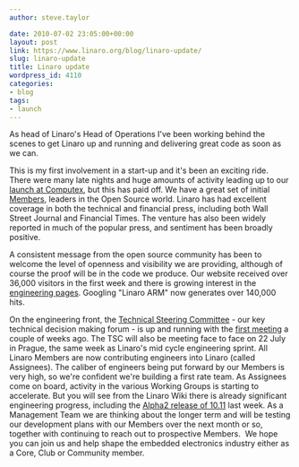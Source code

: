 ```yaml
---
author: steve.taylor

date: 2010-07-02 23:05:00+00:00
layout: post
link: https://www.linaro.org/blog/linaro-update/
slug: linaro-update
title: Linaro update
wordpress_id: 4110
categories:
- blog
tags:
- launch
---
```


As head of Linaro's Head of Operations I've been working behind the scenes to get Linaro up and running and delivering great code as soon as we can.

This is my first involvement in a start-up and it's been an exciting ride. There were many late nights and huge amounts of activity leading up to our [launch at Computex](https://www.linaro.org/news/watch-announcement-linaro-computex/), but this has paid off. We have a great set of initial [Members](http://www.linaro.org/commercial-sponsors/), leaders in the Open Source world. Linaro has had excellent coverage in both the technical and financial press, including both Wall Street Journal and Financial Times. The venture has also been widely reported in much of the popular press, and sentiment has been broadly positive.

A consistent message from the open source community has been to welcome the level of openness and visibility we are providing, although of course the proof will be in the code we produce. Our website received over 36,000 visitors in the first week and there is growing interest in the [engineering pages](https://wiki.linaro.org/FrontPage). Googling "Linaro ARM" now generates over 140,000 hits.

<!-- more -->

On the engineering front, the [Technical Steering Committee](https://wiki.linaro.org/TSC) - our key technical decision making forum - is up and running with the [first meeting](https://wiki.linaro.org/TSC/2010-06-23) a couple of weeks ago. The TSC will also be meeting face to face on 22 July in Prague, the same week as Linaro's mid cycle engineering sprint.
All Linaro Members are now contributing engineers into Linaro (called Assignees). The caliber of engineers being put forward by our Members is very high, so we're confident we're building a first rate team.
As Assignees come on board, activity in the various Working Groups is starting to accelerate. But you will see from the Linaro Wiki there is already significant engineering progress, including the [Alpha2 release of 10.11](https://wiki.linaro.org/Releases/1011/Alpha2) last week.
As a Management Team we are thinking about the longer term and will be testing our development plans with our Members over the next month or so, together with continuing to reach out to prospective Members.  We hope you can join us and help shape the embedded electronics industry either as a Core, Club or Community member.
